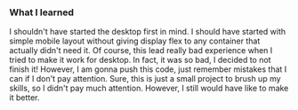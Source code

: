 
### What I learned
I shouldn't have started the desktop first in mind. I should have started with simple mobile layout without giving display flex to any container that actually didn't need it.
Of course, this lead really bad experience when I tried to make it work for desktop. In fact, it was so bad, I decided to not finish it!
However, I am gonna push this code, just remember mistakes that I can if I don't pay attention.
Sure, this is just a small project to brush up my skills, so I didn't pay much attention. However, I still would have like to make it better.